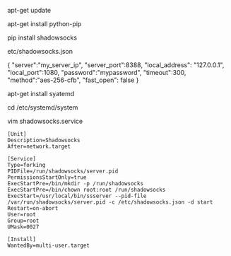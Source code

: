 apt-get update

apt-get install python-pip

pip install shadowsocks

etc/shadowsocks.json

{
    "server":"my_server_ip",
    "server_port":8388,
    "local_address": "127.0.0.1",
    "local_port":1080,
    "password":"mypassword",
    "timeout":300,
    "method":"aes-256-cfb",
    "fast_open": false
}


apt-get install syatemd

cd /etc/systemd/system

vim shadowsocks.service
```
[Unit]
Description=Shadowsocks
After=network.target

[Service]
Type=forking
PIDFile=/run/shadowsocks/server.pid
PermissionsStartOnly=true
ExecStartPre=/bin/mkdir -p /run/shadowsocks
ExecStartPre=/bin/chown root:root /run/shadowsocks
ExecStart=/usr/local/bin/ssserver --pid-file /var/run/shadowsocks/server.pid -c /etc/shadowsocks.json -d start
Restart=on-abort
User=root
Group=root
UMask=0027

[Install]
WantedBy=multi-user.target
```
